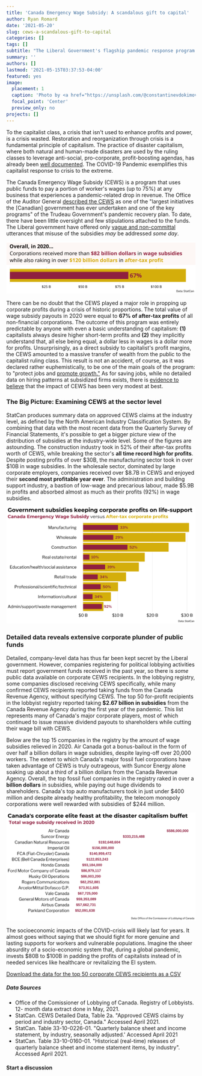 ```yaml
---
title: 'Canada Emergency Wage Subsidy: A scandalous gift to capital'
author: Ryan Romard
date: '2021-05-20'
slug: cews-a-scandalous-gift-to-capital
categories: []
tags: []
subtitle: "The Liberal Government's flagship pandemic response program is a corporate give-away of unprecedented scale"
summary: ''
authors: []
lastmod: '2021-05-15T03:37:53-04:00'
featured: yes
image:
  placement: 1
  caption: 'Photo by <a href="https://unsplash.com/@constantinevdokimov?utm_source=unsplash&utm_medium=referral&utm_content=creditCopyText">Konstantin Evdokimov</a> on <a href="https://unsplash.com/s/photos/bank-money?utm_source=unsplash&utm_medium=referral&utm_content=creditCopyText">Unsplash</a>'
  focal_point: 'Center'
  preview_only: no
projects: []
---
```




To the capitalist class, a crisis that isn't used to enhance profits and power, is a crisis wasted. Restoration and reorganization through crisis is a fundamental principle of capitalism. The practice of disaster capitalism, where both natural and human-made disasters are used by the ruling classes to leverage anti-social, pro-corporate, profit-boosting agendas, has already been [well documented](https://www.theguardian.com/us-news/2017/jul/06/naomi-klein-how-power-profits-from-disaster). The COVID-19 Pandemic exemplifies this capitalist response to crisis to the extreme. 

The Canada Emergency Wage Subsidy (CEWS) is a program that uses public funds to pay a portion of worker's wages (up to 75%) at any business that experiences a pandemic-related drop in revenue. The Office of the Auditor General [described the CEWS](https://www.oag-bvg.gc.ca/internet/English/mr_20210325_e_43792.html) as one of the "largest initiatives the [Canadian] government has ever undertaken and one of the key programs" of the Trudeau Government's pandemic recovery plan. To date, there have been little oversight and few stipulations attached to the funds. The Liberal government have offered only [vague and non-committal](https://www.theglobeandmail.com/politics/article-chrystia-freeland-defends-wage-subsidy-as-opposition-accuses-liberals/) utterances that misuse of the subsidies *may* be addressed *some day*.  

<img src="covid_total_profit_bar.svg" title="Bullet chart comparing after-tax profits to subsidies where total subsidies was 67% of profits" alt="Bullet chart comparing after-tax profits to subsidies where total subsidies was 67% of profits"  />

There can be no doubt that the CEWS played a major role in propping up corporate profits during a crisis of historic proportions. The total value of wage subsidy payouts in 2020 were equal to **67% of after-tax profits** of all non-financial corporations. The outcome of this program was entirely predictable by anyone with even a basic understanding of capitalism: **(1)** capitalists always desire higher short-term profits and **(2)** they implicitly understand that, all else being equal, a dollar less in wages is a dollar more for profits. Unsurprisingly, as a direct subsidy to capitalist's profit margins, the CEWS amounted to a massive transfer of wealth from the public to the capitalist ruling class. This result is not an accident, of course, as it was declared rather euphemistically, to be one of the main goals of the program: to "protect jobs and [promote growth."](https://www.canada.ca/en/department-finance/news/2020/07/adapting-the-canada-emergency-wage-subsidy-to-protect-jobs-and-promote-growth.html) As for saving jobs, while no detailed data on hiring patterns at subsidized firms exists, there is [evidence to believe](https://financesofthenation.ca/2020/12/02/news-about-cews/) that the impact of CEWS has been very modest at best.  

### The Big Picture: Examining CEWS at the sector level

StatCan produces summary data on approved CEWS claims at the industry level, as defined by the North American Industry Classification System. By combining that data with the most recent data from the Quarterly Survey of Financial Statements, it's possible to get a bigger picture view of the distribution of subsidies at the industry-wide level. Some of the figures are astounding. The construction industry took in 52% of their after-tax profits worth of CEWS, while breaking the sector's **all time record high for profits**. Despite posting profits of over \$30B, the manufacturing sector took in over \$10B in wage subsidies. In the wholesale sector, dominated by large corporate employers, companies received over \$8.7B in CEWS and enjoyed their **second most profitable year ever**. The administration and building support industry, a bastion of low-wage and precarious labour, made $5.9B in profits and absorbed almost as much as their profits (92%) in wage subsidies.  

<img src="covid_profit_bar.svg" title="Bullet chart comparing after-tax profits to subsidies by industry where the average subsidy was 41% of industry profits" alt="Bullet chart comparing after-tax profits to subsidies by industry where the average subsidy was 41% of industry profits"  />

### Detailed data reveals extensive corporate plunder of public funds

Detailed, company-level data has thus far been kept secret by the Liberal government. However, companies registering for political lobbying activities must report government funds received in the past year, so there is *some* public data available on corporate CEWS recipients. In the lobbying registry, some companies disclosed receiving CEWS specifically, while many confirmed CEWS recipients reported taking funds from the Canada Revenue Agency, without specifying CEWS. The top 50 for-profit recipients in the lobbyist registry reported taking **$2.67 billion in subsidies** from the Canada Revenue Agency during the first year of the pandemic. This list represents many of Canada's major corporate players, most of which continued to issue massive dividend payouts to shareholders while cutting their wage bill with CEWS.

Below are the top 15 companies in the registry by the amount of wage subsidies relieved in 2020. Air Canada got a bonus-bailout in the form of over half a billion dollars in wage subsidies, despite laying-off over 20,000 workers. The extent to which Canada's major fossil fuel corporations have taken advantage of CEWS is truly outrageous, with Suncor Energy alone soaking up about a third of a billion dollars from the Canada Revenue Agency. Overall, the top fossil fuel companies in the registry raked in over a **billion dollars** in subsidies, while paying out huge dividends to shareholders. Canada's top auto manufacturers took in just under \$400 million and despite already healthy profitability, the telecom monopoly corporations were well rewarded with subsidies of \$244 million. 

<img src="covid_profit_textbar.svg" title="Text bar chart showing the top corporate subsidy recipients where major airline, energy, auto, and telecom companies took from $52 to $586 million in subsidies, with Air Canada being the highest" alt="Text bar chart showing the top corporate subsidy recipients where major airline, energy, auto, and telecom companies took from $52 to $586 million in subsidies, with Air Canada being the highest"  />

The socioeconomic impacts of the COVID-crisis will likely last for years. It almost goes without saying that we should fight for more genuine and lasting supports for workers and vulnerable populations. Imagine the sheer absurdity of a socio-economic system that, during a global pandemic, invests \$80B to $100B in padding the profits of capitalists instead of in needed services like healthcare or revitalizing the EI system.   

[Download the data for the top 50 corporate CEWS recipients as a CSV]("lobby_cews_recipients_2020.csv")

##### Data Sources

<ul class="source-text">
<li>Office of the Comissioner of Lobbying of Canada. Registry of Lobbyists.  12- month data extract done in May, 2021.</li>
<li>StatCan. CEWS Detailed Data, Table 2a. "Approved CEWS claims by period and industry sector, Canada." Accessed April 2021.</li>
<li>StatCan. Table 33-10-0226-01. "Quarterly balance sheet and income statement, by industry, seasonally adjusted.' Accessed April 2021</li>
<li>StatCan. Table 33-10-0160-01. "Historical (real-time) releases of quarterly balance sheet and income statement items, by industry". Accessed April 2021.</li>
</ul>

#### Start a discussion

<div id="commento"></div>
<script defer
  src="https://cdn.commento.io/js/commento.js">>
</script>


